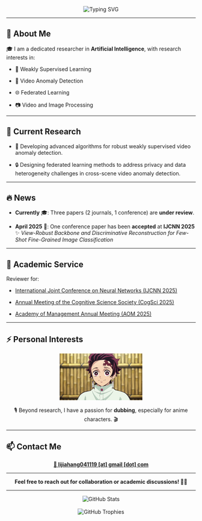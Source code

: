 <p align="center">
  <img src="https://readme-typing-svg.herokuapp.com?font=Fira+Code&size=28&duration=2500&pause=1000&color=00BFFF&center=true&vCenter=true&width=600&lines=Welcome+to+Jiahang+Li's+GitHub+%F0%9F%91%8B" alt="Typing SVG" />
</p>

---

## 🌟 About Me

🎓 I am a dedicated researcher in **Artificial Intelligence**, with research interests in:

- 🤖 Weakly Supervised Learning
  
- 🎥 Video Anomaly Detection
  
- 🌐 Federated Learning

- 📷 Video and Image Processing

---

## 🔭 Current Research

- 🚀 Developing advanced algorithms for robust weakly supervised video anomaly detection.
  
- 🔒 Designing federated learning methods to address privacy and data heterogeneity challenges in cross-scene video anomaly detection.

---
## 🔥 News

- **Currently** 🎓: Three papers (2 journals, 1 conference) are **under review**.

- **April 2025** 🎉: One conference paper has been **accepted** at **IJCNN 2025**  
  ✨ *View-Robust Backbone and Discriminative Reconstruction for Few-Shot Fine-Grained Image Classification*




---

## 🤝 Academic Service

Reviewer for:

- [International Joint Conference on Neural Networks (IJCNN 2025)](https://2025.ijcnn.org/)
  
- [Annual Meeting of the Cognitive Science Society (CogSci 2025)](https://cognitivesciencesociety.org/cogsci-2025/)
  
- [Academy of Management Annual Meeting (AOM 2025)](https://aom.org/events/annual-meeting)

---
## ⚡ Personal Interests

<p align="center">
  <img src="./fFVuesj2D4jeNa2_O5byD_1428.gif" width="220" alt="Tanjiro Kamado Dubbing" />
</p>

<p align="center">
  🎙️ Beyond research, I have a passion for <b>dubbing</b>, especially for anime characters. 🎬
</p>

---

## 📫 Contact Me

<p align="center">
  <a href="mailto:lijiahang041119@gmail.com">
    <b>📩 lijiahang041119 [at] gmail [dot] com</b>
  </a>
</p>

---

<p align="center">
  <b>Feel free to reach out for collaboration or academic discussions! 🚀💬</b>
</p>

---

<div align="center">
  <img src="https://github-readme-stats.vercel.app/api?username=rekkles2&locale=en&line_height=33&show_icons=true&hide=prs&theme=dracula&rank_icon=github" alt="GitHub Stats" />
  <br/><br/>
  <img src="https://github-profile-trophy.vercel.app/?username=rekkles2&theme=gruvbox&row=1&column=5&no-frame=true&no-bg=true" alt="GitHub Trophies" />
</div>
